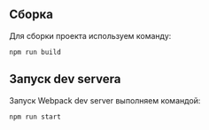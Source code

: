## Сборка

Для сборки проекта используем команду:

`npm run build`

## Запуск dev servera

Запуск Webpack dev server выполняем командой:

`npm run start`
